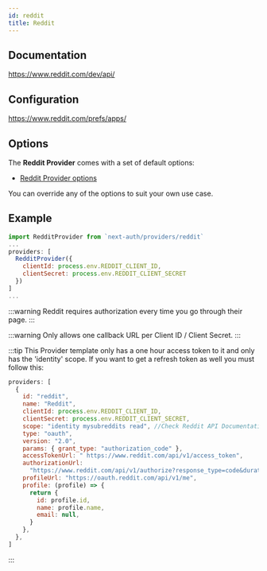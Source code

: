 ```yaml
---
id: reddit
title: Reddit
---
```


## Documentation

https://www.reddit.com/dev/api/

## Configuration

https://www.reddit.com/prefs/apps/

## Options

The **Reddit Provider** comes with a set of default options:

- [Reddit Provider options](https://github.com/nextauthjs/next-auth/blob/main/src/providers/reddit.js)

You can override any of the options to suit your own use case.

## Example

```js
import RedditProvider from `next-auth/providers/reddit`
...
providers: [
  RedditProvider({
    clientId: process.env.REDDIT_CLIENT_ID,
    clientSecret: process.env.REDDIT_CLIENT_SECRET
  })
]
...
```

:::warning
Reddit requires authorization every time you go through their page.
:::

:::warning
Only allows one callback URL per Client ID / Client Secret.
:::

:::tip
This Provider template only has a one hour access token to it and only has the 'identity' scope. If you want to get a refresh token as well you must follow this:

```js
providers: [
  {
    id: "reddit",
    name: "Reddit",
    clientId: process.env.REDDIT_CLIENT_ID,
    clientSecret: process.env.REDDIT_CLIENT_SECRET,
    scope: "identity mysubreddits read", //Check Reddit API Documentation for more. The identity scope is required.
    type: "oauth",
    version: "2.0",
    params: { grant_type: "authorization_code" },
    accessTokenUrl: " https://www.reddit.com/api/v1/access_token",
    authorizationUrl:
      "https://www.reddit.com/api/v1/authorize?response_type=code&duration=permanent",
    profileUrl: "https://oauth.reddit.com/api/v1/me",
    profile: (profile) => {
      return {
        id: profile.id,
        name: profile.name,
        email: null,
      }
    },
  },
]
```

:::
